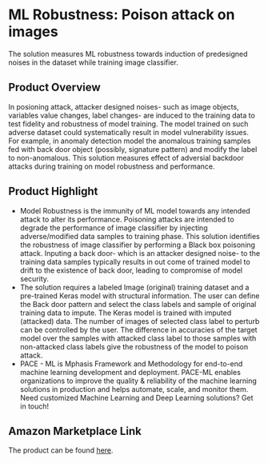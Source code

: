 # ML Robustness: Poison attack on images
The solution measures ML robustness towards induction of predesigned noises in the dataset while training image classifier.

## Product Overview
In posioning attack, attacker designed noises- such as image objects, variables value changes, label changes- are induced to the training data to test fidelity and robustness of model training. The model trained on such adverse dataset could systematically result in model vulnerability issues.  For example, in anomaly detection model the anomalous training samples fed with back door object (possibly, signature pattern) and modify the label to non-anomalous. This solution measures effect of adversial backdoor attacks during training on model robustness and performance.

## Product Highlight 

* Model Robustness is the immunity of ML model towards any intended attack to alter its performance. Poisoning attacks are intended to degrade the performance of image classifier by injecting adverse/modified data samples to training phase. This solution identifies the robustness of image classifier by performing a Black box poisoning attack. Inputing a back door- which is an attacker designed noise- to the training data samples typically results in out come of trained model to drift to the existence of back door, leading to compromise of model security.
* The solution requires a labeled Image (original) training dataset and a pre-trained Keras model with structural information. The user can define the Back door pattern and select the class labels and sample of original training data to impute. The Keras model is trained with imputed (attacked) data. The number of images of selected class label to perturb can be controlled by the user. The difference in accuracies of the target model over the samples with attacked class label to those samples with non-attacked class labels give the robustness of the model to poison attack.  
* PACE - ML is Mphasis Framework and Methodology for end-to-end machine learning development and deployment. PACE-ML enables organizations to improve the quality & reliability of the machine learning solutions in production and helps automate, scale, and monitor them. Need customized Machine Learning and Deep Learning solutions? Get in touch!

## Amazon Marketplace Link
The product can be found [here](https://aws.amazon.com/marketplace/pp/prodview-jdsdtm34lxgg2).



